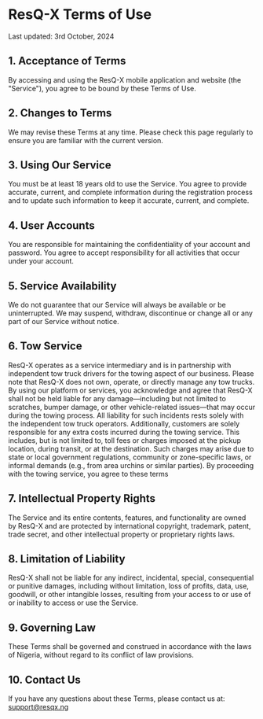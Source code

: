 # ResQ-X Terms of Use

Last updated: 3rd October, 2024

## 1. Acceptance of Terms

By accessing and using the ResQ-X mobile application and website (the "Service"), you agree to be bound by these Terms of Use.

## 2. Changes to Terms

We may revise these Terms at any time. Please check this page regularly to ensure you are familiar with the current version.

## 3. Using Our Service

You must be at least 18 years old to use the Service. You agree to provide accurate, current, and complete information during the registration process and to update such information to keep it accurate, current, and complete.

## 4. User Accounts

You are responsible for maintaining the confidentiality of your account and password. You agree to accept responsibility for all activities that occur under your account.

## 5. Service Availability

We do not guarantee that our Service will always be available or be uninterrupted. We may suspend, withdraw, discontinue or change all or any part of our Service without notice.

## 6. Tow Service

ResQ-X operates as a service intermediary and is in partnership with independent tow truck drivers for the towing aspect of our business. Please note that ResQ-X does not own, operate, or directly manage any tow trucks.
By using our platform or services, you acknowledge and agree that ResQ-X shall not be held liable for any damage—including but not limited to scratches, bumper damage, or other vehicle-related issues—that may occur during the towing process. All liability for such incidents rests solely with the independent tow truck operators.
Additionally, customers are solely responsible for any extra costs incurred during the towing service. This includes, but is not limited to, toll fees or charges imposed at the pickup location, during transit, or at the destination. Such charges may arise due to state or local government regulations, community or zone-specific laws, or informal demands (e.g., from area urchins or similar parties).
By proceeding with the towing service, you agree to these terms

## 7. Intellectual Property Rights

The Service and its entire contents, features, and functionality are owned by ResQ-X and are protected by international copyright, trademark, patent, trade secret, and other intellectual property or proprietary rights laws.

## 8. Limitation of Liability

ResQ-X shall not be liable for any indirect, incidental, special, consequential or punitive damages, including without limitation, loss of profits, data, use, goodwill, or other intangible losses, resulting from your access to or use of or inability to access or use the Service.

## 9. Governing Law

These Terms shall be governed and construed in accordance with the laws of Nigeria, without regard to its conflict of law provisions.

## 10. Contact Us

If you have any questions about these Terms, please contact us at: support@resqx.ng
